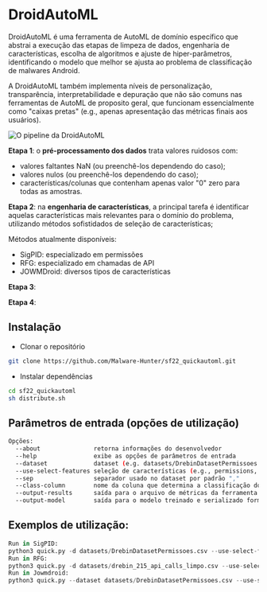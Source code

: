 # DroidAutoML

DroidAutoML é uma ferramenta de AutoML de domínio específico que abstrai a execução das etapas de limpeza de dados, engenharia de características, escolha de algoritmos e ajuste de hiper-parâmetros, identificando o  modelo que melhor se ajusta ao problema de classificação de malwares Android. 

A DroidAutoML também implementa níveis de personalização, transparência, interpretabilidade e depuração que não são comuns nas ferramentas de AutoML de proposito geral, que funcionam essencialmente como "caixas pretas" (e.g., apenas apresentação das métricas finais aos usuários).

![O pipeline da DroidAutoML](https://gcdnb.pbrd.co/images/ZLQfWKF12ZN5.png?o=1)

**Etapa 1**: o **pré-processamento dos dados** trata valores ruidosos com:
- valores faltantes NaN (ou preenchê-los dependendo do caso);
- valores nulos (ou preenchê-los dependendo do caso);
- características/colunas que contenham apenas valor "0" zero para todas as amostras.

**Etapa 2**: na **engenharia de características**, a principal tarefa é identificar aquelas características mais relevantes para o domínio do problema, utilizando métodos sofistidados de seleção de características; 

Métodos atualmente disponíveis:
- SigPID: especializado em permissões
- RFG: especializado em chamadas de API
- JOWMDroid: diversos tipos de características

**Etapa 3**: 

**Etapa 4**: 

## Instalação 
* Clonar o repositório
```bash
git clone https://github.com/Malware-Hunter/sf22_quickautoml.git
```
* Instalar dependências
```bash
cd sf22_quickautoml
sh distribute.sh
```

## Parâmetros de entrada (opções de utilização)

```bash
Opções:
  --about               retorna informações do desenvolvedor
  --help                exibe as opções de parâmetros de entrada
  --dataset             dataset (e.g. datasets/DrebinDatasetPermissoes.csv)
  --use-select-features seleção de características (e.g., permissions, api-calls, mult-features )                       
  --sep                 separador usado no dataset por padrão ","
  --class-column        nome da coluna que determina a classificação do aplicativo por padrão "class"
  --output-results      saída para o arquivo de métricas da ferramenta (e.g. acuracy, recall,time) padrão "quick_results.csv"
  --output-model        saída para o modelo treinado e serializado formato .pkl padrão "model_serializable.pkl"

```

## Exemplos de utilização:

```python
Run in SigPID:
python3 quick.py -d datasets/DrebinDatasetPermissoes.csv --use-select-features permissions
Run in RFG:
python3 quick.py -d datasets/drebin_215_api_calls_limpo.csv --use-select-features api-calls
Run in Jowmdroid:
python3 quick.py --dataset datasets/DrebinDatasetPermissoes.csv --use-select-features mult-features
```

